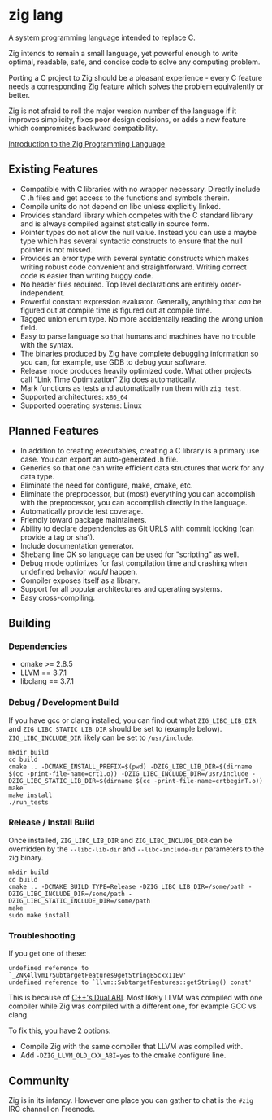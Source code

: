 # zig lang

A system programming language intended to replace C.

Zig intends to remain a small language, yet powerful enough to write
optimal, readable, safe, and concise code to solve any computing problem.

Porting a C project to Zig should be a pleasant experience - every C feature
needs a corresponding Zig feature which solves the problem equivalently or
better.

Zig is not afraid to roll the major version number of the language if it
improves simplicity, fixes poor design decisions, or adds a new feature which
compromises backward compatibility.

[Introduction to the Zig Programming Language](http://andrewkelley.me/post/intro-to-zig.html)

## Existing Features

 * Compatible with C libraries with no wrapper necessary. Directly include
   C .h files and get access to the functions and symbols therein.
 * Compile units do not depend on libc unless explicitly linked.
 * Provides standard library which competes with the C standard library and is
   always compiled against statically in source form.
 * Pointer types do not allow the null value. Instead you can use a maybe type
   which has several syntactic constructs to ensure that the null pointer is
   not missed.
 * Provides an error type with several syntatic constructs which makes writing
   robust code convenient and straightforward. Writing correct code is easier
   than writing buggy code.
 * No header files required. Top level declarations are entirely
   order-independent.
 * Powerful constant expression evaluator. Generally, anything that *can* be
   figured out at compile time *is* figured out at compile time.
 * Tagged union enum type. No more accidentally reading the wrong union field.
 * Easy to parse language so that humans and machines have no trouble with the
   syntax.
 * The binaries produced by Zig have complete debugging information so you can,
   for example, use GDB to debug your software.
 * Release mode produces heavily optimized code. What other projects call
   "Link Time Optimization" Zig does automatically.
 * Mark functions as tests and automatically run them with `zig test`.
 * Supported architectures: `x86_64`
 * Supported operating systems: Linux

## Planned Features

 * In addition to creating executables, creating a C library is a primary use
   case. You can export an auto-generated .h file.
 * Generics so that one can write efficient data structures that work for any
   data type.
 * Eliminate the need for configure, make, cmake, etc.
 * Eliminate the preprocessor, but (most) everything you can accomplish with
   the preprocessor, you can accomplish directly in the language.
 * Automatically provide test coverage.
 * Friendly toward package maintainers.
 * Ability to declare dependencies as Git URLS with commit locking (can
   provide a tag or sha1).
 * Include documentation generator.
 * Shebang line OK so language can be used for "scripting" as well.
 * Debug mode optimizes for fast compilation time and crashing when undefined
   behavior *would* happen.
 * Compiler exposes itself as a library.
 * Support for all popular architectures and operating systems.
 * Easy cross-compiling.

## Building

### Dependencies

 * cmake >= 2.8.5
 * LLVM == 3.7.1
 * libclang == 3.7.1

### Debug / Development Build

If you have gcc or clang installed, you can find out what `ZIG_LIBC_LIB_DIR`
and `ZIG_LIBC_STATIC_LIB_DIR` should be set to (example below).
`ZIG_LIBC_INCLUDE_DIR` likely can be set to `/usr/include`.

```
mkdir build
cd build
cmake .. -DCMAKE_INSTALL_PREFIX=$(pwd) -DZIG_LIBC_LIB_DIR=$(dirname $(cc -print-file-name=crt1.o)) -DZIG_LIBC_INCLUDE_DIR=/usr/include -DZIG_LIBC_STATIC_LIB_DIR=$(dirname $(cc -print-file-name=crtbeginT.o))
make
make install
./run_tests
```

### Release / Install Build

Once installed, `ZIG_LIBC_LIB_DIR` and `ZIG_LIBC_INCLUDE_DIR` can be overridden
by the `--libc-lib-dir` and `--libc-include-dir` parameters to the zig binary.

```
mkdir build
cd build
cmake .. -DCMAKE_BUILD_TYPE=Release -DZIG_LIBC_LIB_DIR=/some/path -DZIG_LIBC_INCLUDE_DIR=/some/path -DZIG_LIBC_STATIC_INCLUDE_DIR=/some/path
make
sudo make install
```

### Troubleshooting

If you get one of these:

```
undefined reference to `_ZNK4llvm17SubtargetFeatures9getStringB5cxx11Ev'
undefined reference to `llvm::SubtargetFeatures::getString() const'
```

This is because of
[C++'s Dual ABI](https://gcc.gnu.org/onlinedocs/libstdc++/manual/using_dual_abi.html).
Most likely LLVM was compiled with one compiler while Zig was compiled with a
different one, for example GCC vs clang.

To fix this, you have 2 options:

 * Compile Zig with the same compiler that LLVM was compiled with.
 * Add `-DZIG_LLVM_OLD_CXX_ABI=yes` to the cmake configure line.

## Community

Zig is in its infancy. However one place you can gather to chat is the `#zig`
IRC channel on Freenode.
